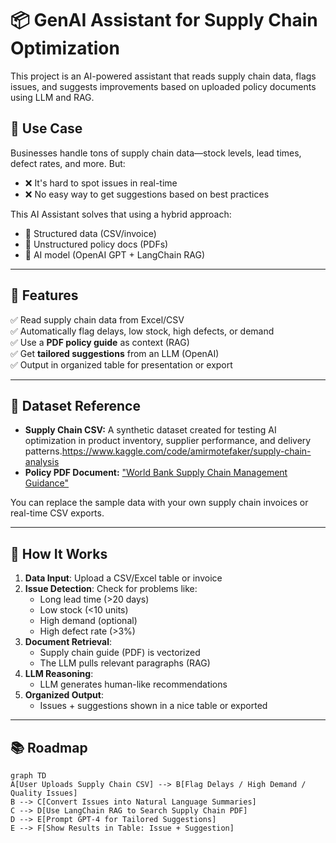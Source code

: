 # 📦 GenAI Assistant for Supply Chain Optimization

This project is an AI-powered assistant that reads supply chain data, flags issues, and suggests improvements based on uploaded policy documents using LLM and RAG.

## 🧠 Use Case

Businesses handle tons of supply chain data—stock levels, lead times, defect rates, and more. But:

- ❌ It's hard to spot issues in real-time
- ❌ No easy way to get suggestions based on best practices

This AI Assistant solves that using a hybrid approach:
- 🧮 Structured data (CSV/invoice)
- 📄 Unstructured policy docs (PDFs)
- 🤖 AI model (OpenAI GPT + LangChain RAG)

---

## 🚀 Features

✅ Read supply chain data from Excel/CSV  
✅ Automatically flag delays, low stock, high defects, or demand  
✅ Use a **PDF policy guide** as context (RAG)  
✅ Get **tailored suggestions** from an LLM (OpenAI)  
✅ Output in organized table for presentation or export

---

## 📂 Dataset Reference

- **Supply Chain CSV:** A synthetic dataset created for testing AI optimization in product inventory, supplier performance, and delivery patterns.https://www.kaggle.com/code/amirmotefaker/supply-chain-analysis
- **Policy PDF Document:** ["World Bank Supply Chain Management Guidance"](https://thedocs.worldbank.org/en/doc/1c3b517f003b53a2e2e170e93124be84-0290032023/original/World-Bank-Supply-Chain-Management-Guidance.pdf)

You can replace the sample data with your own supply chain invoices or real-time CSV exports.

---

## 🧩 How It Works

1. **Data Input**: Upload a CSV/Excel table or invoice
2. **Issue Detection**: Check for problems like:
   - Long lead time (>20 days)
   - Low stock (<10 units)
   - High demand (optional)
   - High defect rate (>3%)
3. **Document Retrieval**:
   - Supply chain guide (PDF) is vectorized
   - The LLM pulls relevant paragraphs (RAG)
4. **LLM Reasoning**:
   - LLM generates human-like recommendations
5. **Organized Output**:
   - Issues + suggestions shown in a nice table or exported

---

## 📚 Roadmap

```mermaid
graph TD
A[User Uploads Supply Chain CSV] --> B[Flag Delays / High Demand / Quality Issues]
B --> C[Convert Issues into Natural Language Summaries]
C --> D[Use LangChain RAG to Search Supply Chain PDF]
D --> E[Prompt GPT-4 for Tailored Suggestions]
E --> F[Show Results in Table: Issue + Suggestion]
